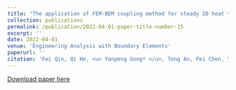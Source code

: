 ```yaml
---
title: "The application of FEM-BEM coupling method for steady 2D heat transfer problems with multi-scale structure"
collection: publications
permalink: /publication/2022-04-01-paper-title-number-15
excerpt: ''
date: 2022-04-01
venue: 'Engineering Analysis with Boundary Elements'
paperurl: ''
citation: 'Fei Qin, Qi He, <u> Yanpeng Gong* </u>, Tong An, Pei Chen, Yanwei Dai. The application of FEM-BEM coupling method for steady 2D heat transfer problems with multi-scale structure, Engineering Analysis with Boundary Elements, 137, 2022, 78-90.'
---
```


[Download paper here](http://knownfull.github.io/files/202204EABE.pdf)
